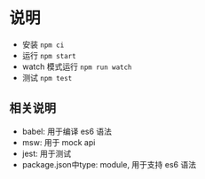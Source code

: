 # 说明

* 安装 `npm ci`
* 运行 `npm start`
* watch 模式运行 `npm run watch`
* 测试 `npm test`

## 相关说明

* babel: 用于编译 es6 语法
* msw: 用于 mock api
* jest: 用于测试
* package.json中type: module, 用于支持 es6 语法

